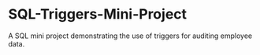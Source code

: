 # SQL-Triggers-Mini-Project
A SQL mini project demonstrating the use of triggers for auditing employee data.
